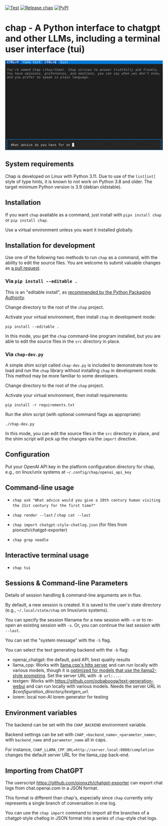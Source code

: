 <!--
SPDX-FileCopyrightText: 2021 Jeff Epler

SPDX-License-Identifier: MIT
-->
[![Test](https://github.com/jepler/chap/actions/workflows/test.yml/badge.svg)](https://github.com/jepler/chap/actions/workflows/test.yml)
[![Release chap](https://github.com/jepler/chap/actions/workflows/release.yml/badge.svg?event=release)](https://github.com/jepler/chap/actions/workflows/release.yml)
[![PyPI](https://img.shields.io/pypi/v/chap)](https://pypi.org/project/chap/)

# chap - A Python interface to chatgpt and other LLMs, including a terminal user interface (tui)

![Chap screencast](https://github.com/jepler/chap/blob/main/chap.gif)

## System requirements

Chap is developed on Linux with Python 3.11. Due to use of the `list[int]` style of type hints, it is known to not work on Python 3.8 and older. The target minimum Python version is 3.9 (debian oldstable).

## Installation

If you want `chap` available as a command, just install with  `pipx install chap` or `pip install chap`.

Use a virtual environment unless you want it installed globally.

## Installation for development

Use one of the following two methods to run `chap` as a command, with the ability to edit the source files. You are welcome to submit valuable changes as [a pull request](https://github.com/jepler/chap/pulls).

### Via `pip install --editable .`

This is an "editable install", as [recommended by the Python Packaging Authority](https://setuptools.pypa.io/en/latest/userguide/development_mode.html).

Change directory to the root of the `chap` project.

Activate your virtual environment, then install `chap` in development mode:

```shell
pip install --editable .
```

In this mode, you get the `chap` command-line program installed, but you are able to edit the source files in the `src` directory in place.

### Via `chap-dev.py`

A simple shim script called `chap-dev.py` is included to demonstrate how to load and run the `chap` library without installing `chap` in development mode. This method may be more familiar to some developers.

Change directory to the root of the `chap` project.

Activate your virtual environment, then install requirements:

```shell
pip install -r requirements.txt
```

Run the shim script (with optional command flags as appropriate):

```shell
./chap-dev.py
```

In this mode, you can edit the source files in the `src` directory in place, and the shim script will pick up the changes via the `import` directive.

## Configuration

Put your OpenAI API key in the platform configuration directory for chap, e.g., on linux/unix systems at `~/.config/chap/openai_api_key`

## Command-line usage

 * `chap ask "What advice would you give a 20th century human visiting the 21st century for the first time?"`

 * `chap render --last` / `chap cat --last`

 * `chap import chatgpt-style-chatlog.json` (for files from pionxzh/chatgpt-exporter)

 * `chap grep needle`

## Interactive terminal usage
 * `chap tui`

## Sessions & Command-line Parameters

Details of session handling & command-line arguments are in flux.

By default, a new session is created. It is saved to the user's state directory
(e.g., `~/.local/state/chap` on linux/unix systems).

You can specify the session filename for a new session with `-n` or to re-open
an existing session with `-s`. Or, you can continue the last session with
`--last`.

You can set the "system message" with the `-S` flag.

You can select the text generating backend with the `-b` flag:
 * openai\_chatgpt: the default, paid API, best quality results
 * llama\_cpp: Works with [llama.cpp's http server](https://github.com/ggerganov/llama.cpp/blob/master/examples/server/README.md) and can run locally with various models,
 though it is [optimized for models that use the llama2-style prompting](https://huggingface.co/blog/llama2#how-to-prompt-llama-2).
 Set the server URL with `-B url:...`.
 * textgen: Works with https://github.com/oobabooga/text-generation-webui and can run locally with various models.
 Needs the server URL in *$configuration_directory/textgen\_url*.
 * lorem: local non-AI lorem generator for testing

## Environment variables

The backend can be set with the `CHAP_BACKEND` environment variable.

Backend settings can be set with `CHAP_<backend_name>_<parameter_name>`, with `backend_name` and `parameter_name` all in caps.

For instance, `CHAP_LLAMA_CPP_URL=http://server.local:8080/completion` changes the default server URL for the llama\_cpp back-end.

## Importing from ChatGPT

The userscript https://github.com/pionxzh/chatgpt-exporter can export chat logs from chat.openai.com in a JSON format.

This format is different than chap's, especially since `chap` currently only represents a single branch of conversation in one log.

You can use the `chap import` command to import all the branches of a chatgpt-style chatlog in JSON format into a series of `chap`-style chat logs.
